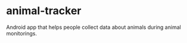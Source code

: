 # animal-tracker

Android app that helps people collect data about animals during animal monitorings.
